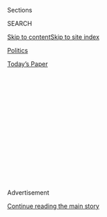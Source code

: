 <div id="app">

<div>

<div>

<div>

<div class="NYTAppHideMasthead css-1q2w90k e1suatyy0">

<div class="section css-ui9rw0 e1suatyy2">

<div class="css-eph4ug er09x8g0">

<div class="css-6n7j50">

</div>

<span class="css-1dv1kvn">Sections</span>

<div class="css-10488qs">

<span class="css-1dv1kvn">SEARCH</span>

</div>

[Skip to content](#site-content)[Skip to site
index](#site-index)

</div>

<div id="masthead-section-label" class="css-1wr3we4 eaxe0e00">

[Politics](https://www.nytimes.com/section/politics)

</div>

<div class="css-10698na e1huz5gh0">

</div>

</div>

<div id="masthead-bar-one" class="section hasLinks css-15hmgas e1csuq9d3">

<div class="css-uqyvli e1csuq9d0">

</div>

<div class="css-1uqjmks e1csuq9d1">

</div>

<div class="css-9e9ivx">

[](https://myaccount.nytimes.com/auth/login?response_type=cookie&client_id=vi)

</div>

<div class="css-1bvtpon e1csuq9d2">

[Today’s
Paper](https://www.nytimes.com/section/todayspaper)

</div>

</div>

</div>

</div>

<div data-aria-hidden="false">

<div id="site-content" data-role="main">

<div>

<div class="css-1aor85t" style="opacity:0.000000001;z-index:-1;visibility:hidden">

<div class="css-1hqnpie">

<div class="css-epjblv">

<span class="css-17xtcya">[Politics](/section/politics)</span><span class="css-x15j1o">|</span><span class="css-fwqvlz">Army
Officer Who Clashed With Trump Over Impeachment Is Set to
Retire</span>

</div>

<div class="css-k008qs">

<div class="css-1iwv8en">

<span class="css-18z7m18"></span>

<div>

</div>

</div>

<span class="css-1n6z4y">https://nyti.ms/2O5yzo7</span>

<div class="css-1705lsu">

<div class="css-4xjgmj">

<div class="css-4skfbu" data-role="toolbar" data-aria-label="Social Media Share buttons, Save button, and Comments Panel with current comment count" data-testid="share-tools">

  - 
  - 
  - 
  - 
    
    <div class="css-6n7j50">
    
    </div>

  - 
  - 

</div>

</div>

</div>

</div>

</div>

</div>

<div id="NYT_TOP_BANNER_REGION" class="css-13pd83m">

</div>

<div id="top-wrapper" class="css-1sy8kpn">

<div id="top-slug" class="css-l9onyx">

Advertisement

</div>

[Continue reading the main
story](#after-top)

<div class="ad top-wrapper" style="text-align:center;height:100%;display:block;min-height:250px">

<div id="top" class="place-ad" data-position="top" data-size-key="top">

</div>

</div>

<div id="after-top">

</div>

</div>

<div>

<div id="sponsor-wrapper" class="css-1hyfx7x">

<div id="sponsor-slug" class="css-19vbshk">

Supported by

</div>

[Continue reading the main
story](#after-sponsor)

<div id="sponsor" class="ad sponsor-wrapper" style="text-align:center;height:100%;display:block">

</div>

<div id="after-sponsor">

</div>

</div>

<div class="css-186x18t">

</div>

<div class="css-1vkm6nb ehdk2mb0">

# Army Officer Who Clashed With Trump Over Impeachment Is Set to Retire

</div>

The White House had made clear to Pentagon officials that President
Trump did not want to see Lt. Col. Alexander S. Vindman promoted.

<div class="css-79elbk" data-testid="photoviewer-wrapper">

<div class="css-z3e15g" data-testid="photoviewer-wrapper-hidden">

</div>

<div class="css-1a48zt4 ehw59r15" data-testid="photoviewer-children">

![<span class="css-16f3y1r e13ogyst0" data-aria-hidden="true">Lt. Col.
Alexander S. Vindman’s retirement comes despite promises from senior
military leaders to protect from retribution members of the armed
services who return to military duties after serving tours at the White
House.</span><span class="css-cnj6d5 e1z0qqy90" itemprop="copyrightHolder"><span class="css-1ly73wi e1tej78p0">Credit...</span><span><span>Erin
Schaff/The New York
Times</span></span></span>](https://static01.nyt.com/images/2020/07/08/us/politics/08dc-vindman/merlin_164668554_d6f4f652-946a-41d8-ad40-19ee641327a5-articleLarge.jpg?quality=75&auto=webp&disable=upscale)

</div>

</div>

<div class="css-18e8msd">

<div class="css-pdw9fk epjyd6m0">

<div class="css-1txwxcy ey68jwv0" data-aria-hidden="true">

[![Eric
Schmitt](https://static01.nyt.com/images/2018/06/12/multimedia/author-eric-schmitt/author-eric-schmitt-thumbLarge-v2.png
"Eric Schmitt")](https://www.nytimes.com/by/eric-schmitt)[![Helene
Cooper](https://static01.nyt.com/images/2018/08/24/multimedia/author-helene-cooper/author-helene-cooper-thumbLarge.png
"Helene Cooper")](https://www.nytimes.com/by/helene-cooper)

</div>

<div class="css-1baulvz">

By [<span class="css-1baulvz" itemprop="name">Eric
Schmitt</span>](https://www.nytimes.com/by/eric-schmitt) and
[<span class="css-1baulvz last-byline" itemprop="name">Helene
Cooper</span>](https://www.nytimes.com/by/helene-cooper)

</div>

</div>

  - 
    
    <div class="css-ld3wwf e16638kd2">
    
    July 8,
    2020
    
    </div>

  - 
    
    <div class="css-4xjgmj">
    
    <div class="css-d8bdto" data-role="toolbar" data-aria-label="Social Media Share buttons, Save button, and Comments Panel with current comment count" data-testid="share-tools">
    
      - 
      - 
      - 
      - 
        
        <div class="css-6n7j50">
        
        </div>
    
      - 
      - 
    
    </div>
    
    </div>

</div>

</div>

<div class="section meteredContent css-1r7ky0e" name="articleBody" itemprop="articleBody">

<div class="css-1fanzo5 StoryBodyCompanionColumn">

<div class="css-53u6y8">

WASHINGTON — An Army officer who was a prominent witness during the
impeachment inquiry into President Trump last year said on Wednesday
that he had decided to retire after what his lawyer called a campaign of
White House intimidation and retaliation.

The incident is the latest in what Pentagon and congressional officials
say could be another flash point between the president and the military.

The witness, Lt. Col. Alexander S. Vindman, a decorated Iraq war veteran
who served on the staff of the White House National Security Council, is
among scores of officers who have been picked to be promoted to full
colonel this year. Typically, such promotions are backed by Army and
Pentagon officials before moving to the White House for final approval,
and then to the Senate for a confirmation vote.

But the White House had made clear to officials in the Pentagon’s office
of personnel and readiness, which handles such matters, that Mr. Trump
did not want to see Colonel Vindman promoted, officials said.

</div>

</div>

<div class="css-1fanzo5 StoryBodyCompanionColumn">

<div class="css-53u6y8">

Mr. Trump’s allies at the White House asked Pentagon officials to find
instances of misconduct by Colonel Vindman that would justify blocking
his promotion, administration officials said on Wednesday.

On multiple occasions, including this week, the White House pressed the
Pentagon to seek witnesses who would come forward and say that Colonel
Vindman acted improperly, the officials said.

But Defense Secretary Mark T. Esper and Army Secretary Ryan McCarthy
have been unable to produce such evidence, largely because it does not
exist, according to one administration official who spoke on the
condition of anonymity.

With that hurdle cleared, Mr. Esper on Monday approved the promotion
list, including Colonel Vindman, and it was expected to be delivered to
the White House by Friday, a second administration official said.

Senior Army leaders were caught off guard by Colonel Vindman’s decision
on Wednesday. Mr. McCarthy was expected to have a general officer
contact Colonel Vindman to discuss his options, an administration
official said.

</div>

</div>

<div class="css-1fanzo5 StoryBodyCompanionColumn">

<div class="css-53u6y8">

But people familiar with Colonel Vindman’s decision said he felt
increasingly pessimistic that he had a meaningful future in the Army. He
announced his decision in a short Twitter message on Wednesday morning.

“Today I officially requested retirement from the US Army, an
organization I love,” he said. “My family and I look forward to the next
chapter of our lives.”

</div>

</div>

<div class="css-cfo9c3">

</div>

<div class="css-1fanzo5 StoryBodyCompanionColumn">

<div class="css-53u6y8">

Colonel Vindman’s lawyer, David Pressman, said in a statement that the
officer was the victim of campaign of “bullying” and “intimidation” by
the White House.

“Through a campaign of bullying, intimidation and retaliation, the
president of the United States attempted to force LTC Vindman to choose:
Between adhering to the law or pleasing a president,” Mr. Pressman said.
“Between honoring his oath or protecting his career. Between protecting
his promotion or the promotion of his fellow soldiers.”

Mr. Pressman added, “Vindman did what the law compelled him to do; and
for that he was bullied by the president and his proxies.”

The White House declined to comment.

In his role as a Ukraine expert on the National Security Council staff,
Colonel Vindman was on [Mr. Trump’s phone call on
July 25](https://www.nytimes.com/interactive/2019/09/25/us/politics/trump-ukraine-transcript.html)
with Ukraine’s president that later was a central element of the
impeachment inquiry. Colonel Vindman testified in the House impeachment
hearings that it was “[improper for the
president](https://www.nytimes.com/2019/11/19/us/politics/impeachment-hearings.html)”
to coerce a foreign country to investigate a political opponent.

</div>

</div>

<div class="css-1fanzo5 StoryBodyCompanionColumn">

<div class="css-53u6y8">

Hours before Colonel Vindman [was marched out of the White House in
February](https://www.nytimes.com/2020/02/07/us/politics/alexander-vindman-gordon-sondland-fired.html)
by security guards, Mr. Trump foreshadowed his fate when asked if he
would be pushed out. “Well, I’m not happy with him,” the president told
reporters. “You think I’m supposed to be happy with him? I’m not.”

A person familiar with Colonel Vindman’s decision said he decided to
retire after more than 21 years in the Army when it became apparent he
would not be able to serve in a useful capacity in his area of
specialty, Eurasia affairs. He had been scheduled to start a term at the
Army War College later this summer.

Colonel Vindman’s retirement, which still must be approved by the Army,
comes despite promises from Mr. Esper and other senior military leaders
to protect from retribution members of the armed services who return to
military duties after serving tours at the White House.

Senator Tammy Duckworth, Democrat of Illinois, said last week that she
would block Senate confirmation of 1,123 military personnel promotions
until she received assurances that Colonel Vindman’s promotion would not
be blocked.

“Lt. Col. Vindman’s decision to retire puts the spotlight on Secretary
of Defense Mark Esper’s failure to protect a decorated combat veteran
against a vindictive commander in chief,” Ms. Duckworth said in a
statement on Wednesday.

</div>

</div>

<div>

</div>

</div>

<div>

</div>

<div>

</div>

<div>

</div>

<div>

<div id="bottom-wrapper" class="css-1ede5it">

<div id="bottom-slug" class="css-l9onyx">

Advertisement

</div>

[Continue reading the main
story](#after-bottom)

<div id="bottom" class="ad bottom-wrapper" style="text-align:center;height:100%;display:block;min-height:90px">

</div>

<div id="after-bottom">

</div>

</div>

</div>

</div>

</div>

## Site Index

<div>

</div>

## Site Information Navigation

  - [© <span>2020</span> <span>The New York Times
    Company</span>](https://help.nytimes.com/hc/en-us/articles/115014792127-Copyright-notice)

<!-- end list -->

  - [NYTCo](https://www.nytco.com/)
  - [Contact
    Us](https://help.nytimes.com/hc/en-us/articles/115015385887-Contact-Us)
  - [Work with us](https://www.nytco.com/careers/)
  - [Advertise](https://nytmediakit.com/)
  - [T Brand Studio](http://www.tbrandstudio.com/)
  - [Your Ad
    Choices](https://www.nytimes.com/privacy/cookie-policy#how-do-i-manage-trackers)
  - [Privacy](https://www.nytimes.com/privacy)
  - [Terms of
    Service](https://help.nytimes.com/hc/en-us/articles/115014893428-Terms-of-service)
  - [Terms of
    Sale](https://help.nytimes.com/hc/en-us/articles/115014893968-Terms-of-sale)
  - [Site
    Map](https://spiderbites.nytimes.com)
  - [Help](https://help.nytimes.com/hc/en-us)
  - [Subscriptions](https://www.nytimes.com/subscription?campaignId=37WXW)

</div>

</div>

</div>

</div>
